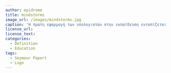 ```yaml
---
author: epidrome
title: mindstorms 
image_url: /images/mindstorms.jpg
caption: 'Η πρώτη εφαρμογή των υπολογιστών στην εκπαίδευση εντοπίζεται ήδη από τα τέλη της δεκαετίας του 1960, όταν παράλληλα με τα πρώτα γραφικά περιβάλλοντα διάδρασης, ο Seymour Papert σχεδίασε ένα σύστημα που επιτρέπει ακόμη και σε παιδιά προσχολικής ηλικίας να εξερευνήσουν σημαντικές έννοιες από τα μαθηματικά και τις φυσικές επιστήμες χωρίς να απαιτεί γνώσεις από τα ανώτερα γνωστικά και συμβολικά επίπεδα αυτών των περιοχών.'
license_url:  
license_text: 
categories:
  - Definition 
  - Education
tags:
  - Seymour Papert 
  - Logo
---
```

